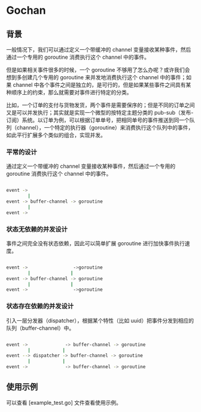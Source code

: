 # Gochan

## 背景
一般情况下，我们可以通过定义一个带缓冲的 channel 变量接收某种事件，然后通过一个专用的 goroutine 消费执行这个 channel 中的事件。

但是如果相关事件很多的时候，一个 goroutine 不够用了怎么办呢？或许我们会想到多创建几个专用的 goroutine 来并发地消费执行这个 channel 中的事件；如果 channel 中各个事件之间是独立的，是可行的，但是如果某些事件之间具有某种顺序上的约束，那么就需要对事件进行特定的分类。

比如，一个订单的支付与货物发货，两个事件是需要保序的；但是不同的订单之间又是可以并发执行；其实就是实现一个微型的按特定主题分类的 pub-sub（发布-订阅）系统。以订单为例，可以根据订单单号，把相同单号的事件推送到同一个队列（channel），一个特定的执行器（goroutine）来消费执行这个队列中的事件，如此平行扩展多个类似的组合，实现并发。

### 平常的设计

通过定义一个带缓冲的 channel 变量接收某种事件，然后通过一个专用的 goroutine 消费执行这个 channel 中的事件。

```bash

event ->
        |
event -> buffer-channel -> goroutine
        |
event ->

```

### 状态无依赖的并发设计

事件之间完全没有状态依赖，因此可以简单扩展 goroutine 进行加快事件执行速度。

```bash

event ->                 ->goroutine
        |               |
event -> buffer-channel -> goroutine
        |               |
event ->                 ->goroutine

```

### 状态存在依赖的并发设计

引入一层分发器（dispatcher），根据某个特性（比如 uuid）把事件分发到相应的队列（buffer-channel）中。

```bash

event ->              -> buffer-channel -> goroutine
        |            |
event --> dispatcher -> buffer-channel -> goroutine
        |            |
event ->              -> buffer-channel -> goroutine

```

## 使用示例

可以查看 [example_test.go] 文件查看使用示例。